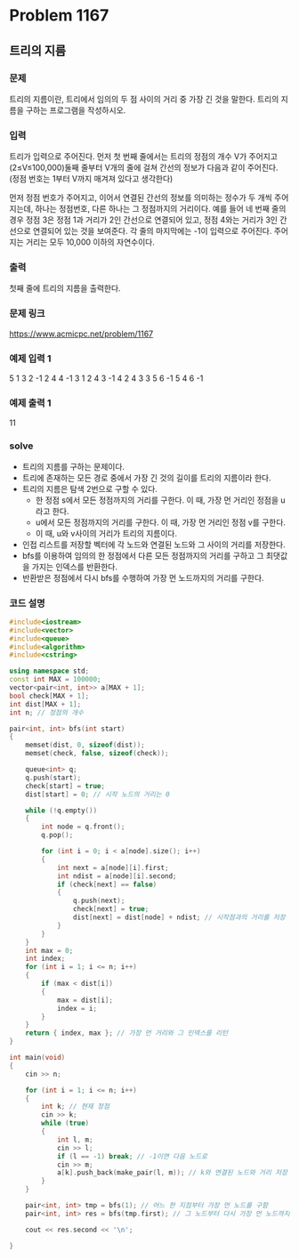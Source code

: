 # Problem 1167

## 트리의 지름

### 문제
트리의 지름이란, 트리에서 임의의 두 점 사이의 거리 중 가장 긴 것을 말한다. 트리의 지름을 구하는 프로그램을 작성하시오.

### 입력
트리가 입력으로 주어진다. 먼저 첫 번째 줄에서는 트리의 정점의 개수 V가 주어지고 (2≤V≤100,000)둘째 줄부터 V개의 줄에 걸쳐 간선의 정보가 다음과 같이 주어진다. (정점 번호는 1부터 V까지 매겨져 있다고 생각한다)

먼저 정점 번호가 주어지고, 이어서 연결된 간선의 정보를 의미하는 정수가 두 개씩 주어지는데, 하나는 정점번호, 다른 하나는 그 정점까지의 거리이다. 예를 들어 네 번째 줄의 경우 정점 3은 정점 1과 거리가 2인 간선으로 연결되어 있고, 정점 4와는 거리가 3인 간선으로 연결되어 있는 것을 보여준다. 각 줄의 마지막에는 -1이 입력으로 주어진다. 주어지는 거리는 모두 10,000 이하의 자연수이다.

### 출력
첫째 줄에 트리의 지름을 출력한다.

### 문제 링크
<https://www.acmicpc.net/problem/1167>

### 예제 입력 1
5
1 3 2 -1
2 4 4 -1
3 1 2 4 3 -1
4 2 4 3 3 5 6 -1
5 4 6 -1

### 예제 출력 1
11

### solve
- 트리의 지름를 구하는 문제이다.
- 트리에 존재하는 모든 경로 중에서 가장 긴 것의 길이를 트리의 지름이라 한다.
- 트리의 지름은 탐색 2번으로 구할 수 있다.
	- 한 정점 s에서 모든 정점까지의 거리를 구한다. 이 때, 가장 먼 거리인 정점을 u라고 한다.
	- u에서 모든 정점까지의 거리를 구한다. 이 때, 가장 먼 거리인 정점 v를 구한다.
	- 이 때, u와 v사이의 거리가 트리의 지름이다.
- 인접 리스트를 저장할 벡터에 각 노드와 연결된 노드와 그 사이의 거리를 저장한다.
- bfs를 이용하여 임의의 한 정점에서 다른 모든 정점까지의 거리를 구하고 그 최댓값을 가지는 인덱스를 반환한다.
- 반환받은 정점에서 다시 bfs를 수행하여 가장 먼 노드까지의 거리를 구한다.


### 코드 설명
```C++
#include<iostream>
#include<vector>
#include<queue>
#include<algorithm>
#include<cstring>

using namespace std;
const int MAX = 100000;
vector<pair<int, int>> a[MAX + 1];
bool check[MAX + 1];
int dist[MAX + 1];
int n; // 정점의 개수

pair<int, int> bfs(int start)
{
	memset(dist, 0, sizeof(dist));
	memset(check, false, sizeof(check));

	queue<int> q;
	q.push(start);
	check[start] = true;
	dist[start] = 0; // 시작 노드의 거리는 0

	while (!q.empty())
	{
		int node = q.front();
		q.pop();

		for (int i = 0; i < a[node].size(); i++)
		{
			int next = a[node][i].first;
			int ndist = a[node][i].second;
			if (check[next] == false)
			{
				q.push(next);
				check[next] = true;
				dist[next] = dist[node] + ndist; // 시작점과의 거리를 저장
			}
		}
	}
	int max = 0;
	int index;
	for (int i = 1; i <= n; i++)
	{
		if (max < dist[i])
		{
			max = dist[i];
			index = i;
		}
	}
	return { index, max }; // 가장 먼 거리와 그 인덱스를 리턴
}

int main(void)
{
	cin >> n;

	for (int i = 1; i <= n; i++)
	{
		int k; // 현재 정점
		cin >> k;
		while (true)
		{
			int l, m;
			cin >> l;
			if (l == -1) break; // -1이면 다음 노드로
			cin >> m;
			a[k].push_back(make_pair(l, m)); // k와 연결된 노드와 거리 저장
		}
	}

	pair<int, int> tmp = bfs(1); // 어느 한 지점부터 가장 먼 노드를 구함
	pair<int, int> res = bfs(tmp.first); // 그 노드부터 다시 가장 먼 노드까지의 거리가 정답

	cout << res.second << '\n';

}

```
